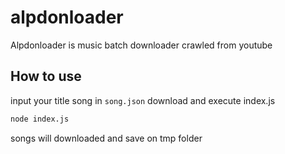 # alpdonloader

Alpdonloader is music batch downloader crawled from youtube

## How to use

input your title song in `song.json` download and execute index.js

```bash
node index.js
```

songs will downloaded and save on tmp folder
